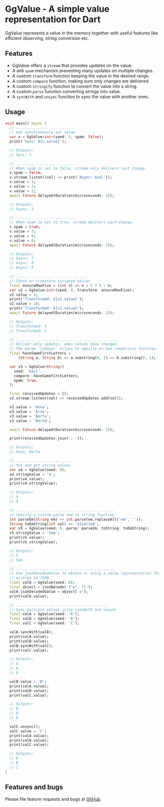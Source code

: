 # GgValue - A simple value representation for Dart

GgValue represents a value in the memory together with useful
features like efficient observing, string conversion etc.

## Features

- GgValue offers a `stream` that provides updates on the value.
- A anti `spam` mechanism preventing many updates on multiple changes.
- A custom `transform` function keeping the value in the desired range.
- A custom `compare` function, making sure only changes are delivered.
- A custom `stringify` function to convert the value into a string.
- A custom `parse` function converting strings into value.
- A `syncWith` and `unsync` function to sync the value with another ones.

## Usage

```dart
void main() async {
  // ...........................
  // Get synchronously set value
  var v = GgValue<int>(seed: 5, spam: false);
  print('Sync: ${v.value}');

  // Outputs:
  // Sync: 5

  // ...........................
  // When spam is set to false, stream only delivers last change.
  v.spam = false;
  v.stream.listen((val) => print('Async: $val'));
  v.value = 1;
  v.value = 2;
  v.value = 3;
  await Future.delayed(Duration(microseconds: 1));

  // Outputs:
  // Async: 3

  // ...........................
  // When spam is set to true, stream delivers each change.
  v.spam = true;
  v.value = 7;
  v.value = 8;
  v.value = 9;
  await Future.delayed(Duration(microseconds: 1));

  // Outputs:
  // Async: 7
  // Async: 8
  // Async: 9

  // ..................................
  // Check or transform assigned values
  final ensureMaxFive = (int v) => v > 5 ? 5 : v;
  var v2 = GgValue<int>(seed: 0, transform: ensureMaxFive);
  v2.value = 4;
  print('Transformed: ${v2.value}');
  v2.value = 10;
  print('Transformed: ${v2.value}');
  await Future.delayed(Duration(microseconds: 1));

  // Outputs:
  // Transformed: 4
  // Transformed: 5

  // ...............................................
  // Deliver only updates, when values have changed.
  // The param 'isEqual' allows to specify an own comparison function.
  final haveSameFirstLetters =
      (String a, String b) => a.substring(0, 1) == b.substring(0, 1);

  var v3 = GgValue<String>(
    seed: 'Karl',
    compare: haveSameFirstLetters,
    spam: true,
  );

  final receivedUpdates = [];
  v3.stream.listen((val) => receivedUpdates.add(val));

  v3.value = 'Anna';
  v3.value = 'Arno';
  v3.value = 'Berta';
  v3.value = 'Bernd';

  await Future.delayed(Duration(microseconds: 1));

  print(receivedUpdates.join(', '));

  // Outputs:
  // Anna, Berta

  // .........................
  // Set and get string values
  var v4 = GgValue(seed: 0);
  v4.stringValue = '4';
  print(v4.value);
  print(v4.stringValue);

  // Outputs:
  // 4
  // 4

  // .............................................
  // Specify a custom parse and to string function
  int parseEm(String em) => int.parse(em.replaceAll('em', ''));
  String toEmString(int val) => '${val}em';
  var v5 = GgValue(seed: 0, parse: parseEm, toString: toEmString);
  v5.stringValue = '5em';
  print(v5.value);
  print(v5.stringValue);

  // Outputs:
  // 5
  // 5em

  // .............................................
  // Use jsonDecodedValue to obtain or assig a value representation that can be
  // written to JSON.
  final val6 = GgValue(seed: 6);
  final object = jsonDecode('{"a": 7}');
  val6.jsonDecodedValue = object['a'];
  print(val6.value);

  // ..........................................
  // Sync multiple values using syncWith and unsync
  final valA = GgValue(seed: 'A');
  final valB = GgValue(seed: 'B');
  final valC = GgValue(seed: 'C');

  valA.syncWith(valB);
  print(valA.value);
  print(valB.value);
  valB.syncWith(valC);
  print(valC.value);

  // Outputs:
  // A
  // A
  // A

  valB.value = 'B';
  print(valA.value);
  print(valB.value);
  print(valC.value);

  // Outputs:
  // B
  // B
  // B

  valC.unsync();
  valC.value = 'C';
  print(valA.value);
  print(valB.value);
  print(valC.value);

  // Outputs:
  // B
  // B
  // C
}

```

## Features and bugs

Please file feature requests and bugs at [GitHub](https://github.com/inlavigo/gg_value).

